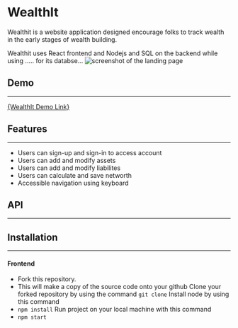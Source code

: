 # WealthIt

Wealthit is a website application designed encourage folks to track wealth in the early stages of wealth building.

Wealthit uses React frontend and Nodejs and SQL on the backend while using ..... for its databse...
![screenshot of the landing page]()
## Demo
***

[{WealthIt Demo Link}](https://www.loom.com/share/e364226cb1d64206ba988a5233a4691a)


## Features
***

* Users can sign-up and sign-in to access account
* Users can add and modify assets 
*  Users can add and modify liabilites
* Users can calculate and save networth
* Accessible navigation using keyboard

## API
***

## Installation
***

#### Frontend
* Fork this repository. 
* This will make a copy of the source code onto your github
Clone your forked repository by using the command 
```git clone```
Install node by using this command
* `npm install`
Run project on your local machine with this command
* `npm start`
